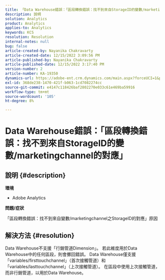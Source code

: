 ```yaml
---
title: 「Data Warehouse錯誤：「區段轉換錯誤：找不到來自StorageID的變數/marketingchannel的對應」
description: 說明
solution: Analytics
product: Analytics
applies-to: Analytics
keywords: KCS
resolution: Resolution
internal-notes: null
bug: false
article-created-by: Nayanika Chakravarty
article-created-date: 12/15/2022 3:09:56 PM
article-published-by: Nayanika Chakravarty
article-published-date: 12/15/2022 3:17:40 PM
version-number: 2
article-number: KA-19350
dynamics-url: https://adobe-ent.crm.dynamics.com/main.aspx?forceUCI=1&pagetype=entityrecord&etn=knowledgearticle&id=985b0388-8a7c-ed11-81ac-6045bd006e5a
exl-id: 368de238-1470-421f-b063-1cd7082274cc
source-git-commit: e4147c118426baf2802270e033c61e469ba59916
workflow-type: tm+mt
source-wordcount: '105'
ht-degree: 8%

---
```


# Data Warehouse錯誤：「區段轉換錯誤：找不到來自StorageID的變數/marketingchannel的對應」

## 說明 {#description}


<b>環境</b>

- Adobe Analytics

<b>問題/症狀</b>

「區段轉換錯誤：找不到來自變數/marketingchannel之StorageID的對應」原因


## 解決方法 {#resolution}


Data Warehouse不支援「行銷管道Dimension」。 若此維度用於Data Warehouse中的任何區段，則會擲回錯誤。 Data Warehouse僅支援「variables/firsttouchchannel」（首次接觸管道）和「variables/lasttouchchannel」（上次接觸管道）。 在區段中使用上次接觸管道，而非行銷管道，以用於Data Warehouse。
